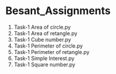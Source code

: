 # Besant_Assignments


1.	Task-1 Area of circle.py
2.	Task-1 Area of retangle.py
3.	Task-1 Cube number.py
4.	Task-1 Perimeter of circle.py 
5.	Task-1 Perimeter of retangle.py 
6.	Task-1 Simple Interest.py
7.	Task-1 Square number.py
